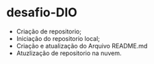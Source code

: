 # desafio-DIO

- Criação de repositorio;
- Iniciação do repositorio local;
- Criação e atualização do Arquivo README.md
- Atuzlização de repositorio na nuvem.
